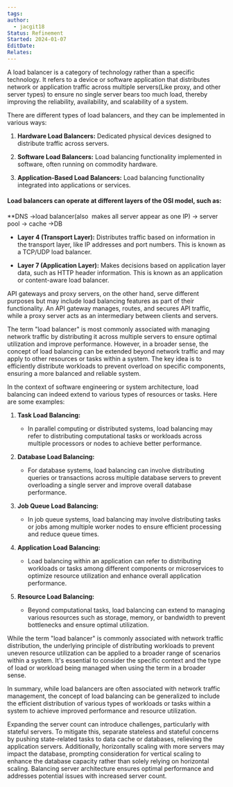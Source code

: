 ```yaml
---
tags: 
author:
  - jacgit18
Status: Refinement
Started: 2024-01-07
EditDate: 
Relates:
---
```

A load balancer is a category of technology rather than a specific technology. It refers to a device or software application that distributes network or application traffic across multiple servers(Like proxy, and other server types) to ensure no single server  bears too much load, thereby improving the reliability, availability, and scalability of a system.  

There are different types of load balancers, and they can be implemented in various ways:  
  
1. **Hardware Load Balancers:** Dedicated physical devices designed to distribute traffic across servers.  
  
2. **Software Load Balancers:** Load balancing functionality implemented in software, often running on commodity hardware.  
  
3. **Application-Based Load Balancers:** Load balancing functionality integrated into applications or services.  
  
#### Load balancers can operate at different layers of the OSI model, such as:  
  **DNS ->load balancer(also  makes all server appear as one IP) -> server pool -> cache ->DB 
  
- **Layer 4 (Transport Layer):** Distributes traffic based on information in the transport layer, like IP addresses and port numbers. This is known as a TCP/UDP load balancer.  
  
- **Layer 7 (Application Layer):** Makes decisions based on application layer data, such as HTTP header information. This is known as an application or content-aware load balancer.  
  
API gateways and proxy servers, on the other hand, serve different purposes but may include load balancing features as part of their functionality. An API gateway manages, routes, and secures API traffic, while a proxy server acts as an intermediary between clients and servers.  

The term "load balancer" is most commonly associated with managing network traffic by distributing it across multiple servers to ensure optimal utilization and improve performance. However, in a broader sense, the concept of load balancing can be extended beyond network traffic and may apply to other resources or tasks within a system. The key idea is to efficiently distribute workloads to prevent overload on specific components, ensuring a more balanced and reliable system.

In the context of software engineering or system architecture, load balancing can indeed extend to various types of resources or tasks. Here are some examples:

1. **Task Load Balancing:**
   - In parallel computing or distributed systems, load balancing may refer to distributing computational tasks or workloads across multiple processors or nodes to achieve better performance.

2. **Database Load Balancing:**
   - For database systems, load balancing can involve distributing queries or transactions across multiple database servers to prevent overloading a single server and improve overall database performance.

3. **Job Queue Load Balancing:**
   - In job queue systems, load balancing may involve distributing tasks or jobs among multiple worker nodes to ensure efficient processing and reduce queue times.

4. **Application Load Balancing:**
   - Load balancing within an application can refer to distributing workloads or tasks among different components or microservices to optimize resource utilization and enhance overall application performance.

5. **Resource Load Balancing:**
   - Beyond computational tasks, load balancing can extend to managing various resources such as storage, memory, or bandwidth to prevent bottlenecks and ensure optimal utilization.

While the term "load balancer" is commonly associated with network traffic distribution, the underlying principle of distributing workloads to prevent uneven resource utilization can be applied to a broader range of scenarios within a system. It's essential to consider the specific context and the type of load or workload being managed when using the term in a broader sense.

In summary, while load balancers are often associated with network traffic management, the concept of load balancing can be generalized to include the efficient distribution of various types of workloads or tasks within a system to achieve improved performance and resource utilization.



Expanding the server count can introduce challenges, particularly with stateful servers. To mitigate this, separate stateless and stateful concerns by pushing state-related tasks to data cache or databases, relieving the application servers. Additionally, horizontally scaling with more servers may impact the database, prompting consideration for vertical scaling to enhance the database capacity rather than solely relying on horizontal scaling. Balancing server architecture ensures optimal performance and addresses potential issues with increased server count.
